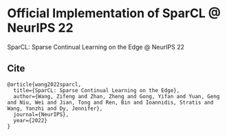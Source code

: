 # Official Implementation of SparCL @ NeurIPS 22
SparCL: Sparse Continual Learning on the Edge @ NeurIPS 22


## Cite
```
@article{wang2022sparcl,
  title={SparCL: Sparse Continual Learning on the Edge},
  author={Wang, Zifeng and Zhan, Zheng and Gong, Yifan and Yuan, Geng and Niu, Wei and Jian, Tong and Ren, Bin and Ioannidis, Stratis and Wang, Yanzhi and Dy, Jennifer},
  journal={NeurIPS},
  year={2022}
}
```
